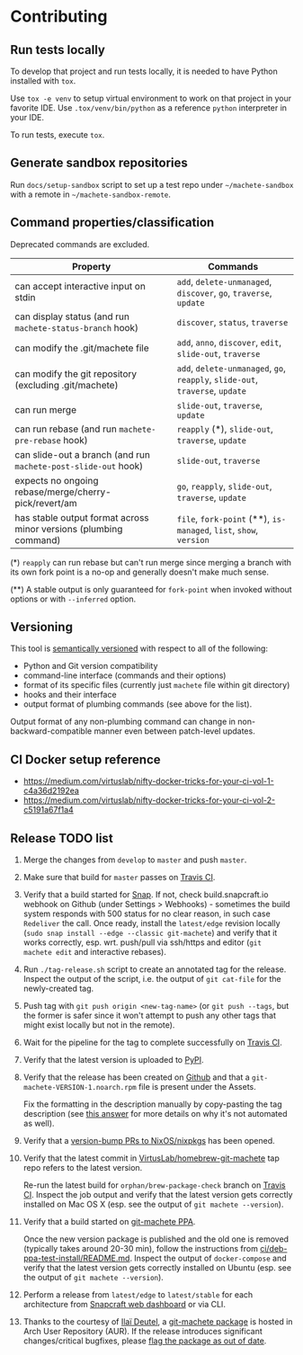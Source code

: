 # Contributing

## Run tests locally

To develop that project and run tests locally, it is needed to have Python installed with `tox`.

Use `tox -e venv` to setup virtual environment to work on that project in your favorite IDE.
Use `.tox/venv/bin/python` as a reference `python` interpreter in your IDE.

To run tests, execute `tox`.


## Generate sandbox repositories

Run `docs/setup-sandbox` script to set up a test repo under `~/machete-sandbox` with a remote in `~/machete-sandbox-remote`.


## Command properties/classification

Deprecated commands are excluded.

| Property                                                          | Commands                                                                      |
| ----------------------------------------------------------------- | ----------------------------------------------------------------------------- |
| can accept interactive input on stdin                             | `add`, `delete-unmanaged`, `discover`, `go`, `traverse`, `update`             |
| can display status (and run `machete-status-branch` hook)         | `discover`, `status`, `traverse`                                              |
| can modify the .git/machete file                                  | `add`, `anno`, `discover`, `edit`, `slide-out`, `traverse`                    |
| can modify the git repository (excluding .git/machete)            | `add`, `delete-unmanaged`, `go`, `reapply`, `slide-out`, `traverse`, `update` |
| can run merge                                                     | `slide-out`, `traverse`, `update`                                             |
| can run rebase (and run `machete-pre-rebase` hook)                | `reapply` (\*), `slide-out`, `traverse`, `update`                             |
| can slide-out a branch (and run `machete-post-slide-out` hook)    | `slide-out`, `traverse`                                                       |
| expects no ongoing rebase/merge/cherry-pick/revert/am             | `go`, `reapply`, `slide-out`, `traverse`, `update`                            |
| has stable output format across minor versions (plumbing command) | `file`, `fork-point` (\*\*), `is-managed`, `list`, `show`, `version`          |

(\*) `reapply` can run rebase but can't run merge since merging a branch with its own fork point is a no-op and generally doesn't make much sense.

(\*\*) A stable output is only guaranteed for `fork-point` when invoked without options or with `--inferred` option.


## Versioning

This tool is [semantically versioned](https://semver.org) with respect to all of the following:

* Python and Git version compatibility
* command-line interface (commands and their options)
* format of its specific files (currently just `machete` file within git directory)
* hooks and their interface
* output format of plumbing commands (see above for the list).

Output format of any non-plumbing command can change in non-backward-compatible manner even between patch-level updates.


## CI Docker setup reference

* https://medium.com/virtuslab/nifty-docker-tricks-for-your-ci-vol-1-c4a36d2192ea
* https://medium.com/virtuslab/nifty-docker-tricks-for-your-ci-vol-2-c5191a67f1a4


## Release TODO list

1. Merge the changes from `develop` to `master` and push `master`.

1. Make sure that build for `master` passes on [Travis CI](https://travis-ci.org/VirtusLab/git-machete/branches).

1. Verify that a build started for [Snap](https://build.snapcraft.io/user/VirtusLab/git-machete).
   If not, check build.snapcraft.io webhook on Github (under Settings > Webhooks) -
   sometimes the build system responds with 500 status for no clear reason, in such case `Redeliver` the call.
   Once ready, install the `latest/edge` revision locally (`sudo snap install --edge --classic git-machete`)
   and verify that it works correctly, esp. wrt. push/pull via ssh/https and editor (`git machete edit` and interactive rebases).

1. Run `./tag-release.sh` script to create an annotated tag for the release.
   Inspect the output of the script, i.e. the output of `git cat-file` for the newly-created tag.

1. Push tag with `git push origin <new-tag-name>` (or `git push --tags`, but the former is safer
   since it won't attempt to push any other tags that might exist locally but not in the remote).

1. Wait for the pipeline for the tag to complete successfully on [Travis CI](https://travis-ci.org/VirtusLab/git-machete/builds).

1. Verify that the latest version is uploaded to [PyPI](https://pypi.org/project/git-machete).

1. Verify that the release has been created on [Github](https://github.com/VirtusLab/git-machete/releases)
   and that a `git-machete-VERSION-1.noarch.rpm` file is present under the Assets.

   Fix the formatting in the description manually by copy-pasting the tag description
   (see [this answer](https://github.community/t5/How-to-use-Git-and-GitHub/add-release-notes-to-git-remote-tag-from-command-line/m-p/22343/highlight/true#M6488)
   for more details on why it's not automated as well).

1. Verify that a [version-bump PRs to NixOS/nixpkgs](https://github.com/NixOS/nixpkgs/pulls?q=is%3Apr+git-machete) has been opened.

1. Verify that the latest commit in [VirtusLab/homebrew-git-machete](https://github.com/VirtusLab/homebrew-git-machete) tap repo refers to the latest version.

   Re-run the latest build for `orphan/brew-package-check` branch on [Travis CI](https://travis-ci.org/VirtusLab/git-machete/branches).
   Inspect the job output and verify that the latest version gets correctly installed on Mac OS X (esp. see the output of `git machete --version`).

1. Verify that a build started on [git-machete PPA](https://launchpad.net/~virtuslab/+archive/ubuntu/git-machete/+packages).

   Once the new version package is published and the old one is removed (typically takes around 20-30 min),
   follow the instructions from [ci/deb-ppa-test-install/README.md](https://github.com/VirtusLab/git-machete/tree/master/ci/deb-ppa-test-install).
   Inspect the output of `docker-compose` and verify that the latest version gets correctly installed on Ubuntu (esp. see the output of `git machete --version`).

1. Perform a release from `latest/edge` to `latest/stable` for each architecture from [Snapcraft web dashboard](https://snapcraft.io/git-machete/releases) or via CLI.

1. Thanks to the courtesy of [Ila&iuml; Deutel](https://github.com/ilai-deutel),
   a [git-machete package](https://aur.archlinux.org/packages/git-machete) is hosted in Arch User Repository (AUR).
   If the release introduces significant changes/critical bugfixes, please [flag the package as out of date](https://aur.archlinux.org/pkgbase/git-machete/flag).
